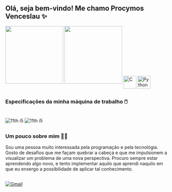 ## Olá, seja bem-vindo! Me chamo Procymos Venceslau ✨

<div style="display: inline-block">
  <img height="180em" src="https://github-readme-stats.vercel.app/api?username=procymos&show_icons=true&theme=dracula"/>
  <img height="180em" src="https://github-readme-stats.vercel.app/api/top-langs/?username=procymos&layout=compact&theme=dracula"/>
</div>


<div style="display: inline-block"><br>
  <img align="center" widith="30" height="40" alt="C" src="https://cdn.jsdelivr.net/gh/devicons/devicon@latest/icons/c/c-original.svg">
  <img align="center" alt="Python" widith="30" height="40" src="https://cdn.jsdelivr.net/gh/devicons/devicon@latest/icons/python/python-original.svg">
</div>

##

### Especificações da minha máquina de trabalho 🖱️

<div style="display: inline-block"><br>
  <img align="center" alt="11th i5" src="https://img.shields.io/badge/Intel-Core_i5_11th-0071C5?style=for-the-badge&logo=intel&logoColor=white">
  <img align="center" alt="11th i5" src="https://img.shields.io/badge/Windows-Latitude_7420-0078D6?style=for-the-badge&logo=windows&logoColor=white">
</div>

##

### Um pouco sobre mim 👨‍💻

Sou uma pessoa muito interessada pela programação e pela tecnológia. Gosto de desafios que me façam quebrar a cabeça e que me impulsionem a visualizar um problema de uma nova perspectiva. Procuro sempre estar aprendendo algo novo, e tento implementar aquilo que aprendi naquilo em que eu enxergo a possibilidade de aplicar tal conhecimento.

##

<div style="display: inline-block">
  <a href="mailto:procymosvences@gmail.com" target="_blank"><img align="center" alt="Gmail" src="https://img.shields.io/badge/Gmail-D14836?style=for-the-badge&logo=gmail&logoColor=white"></a>
</div>

